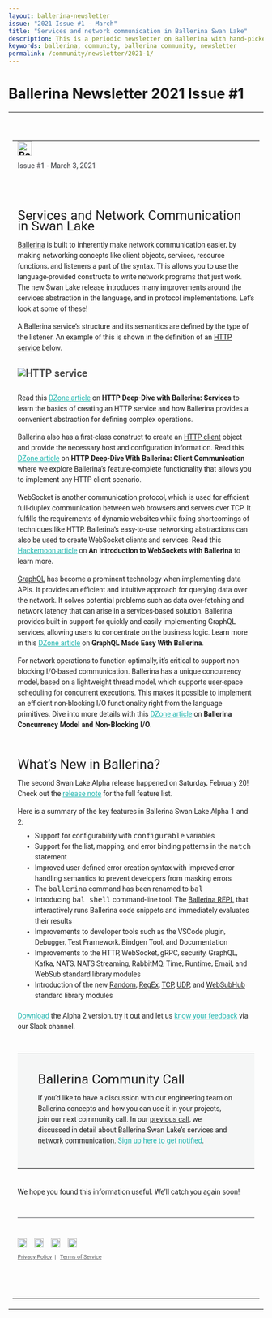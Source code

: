 ```yaml
---
layout: ballerina-newsletter
issue: "2021 Issue #1 - March"
title: "Services and network communication in Ballerina Swan Lake"
description: This is a periodic newsletter on Ballerina with hand-picked content and regular updates on the language.
keywords: ballerina, community, ballerina community, newsletter
permalink: /community/newsletter/2021-1/
---
```


# Ballerina Newsletter 2021 Issue #1

<table align="center" border="0" cellpadding="0" cellspacing="0" class="wso2_full_wrap" style="-ms-text-size-adjust: 100%;-webkit-text-size-adjust: 100%; height: 100% !important;margin: 0;mso-table-lspace: 0pt;mso-table-rspace: 0pt;padding: 0;" width="100%">
   <tbody>
      <!-- BEGIN PREHEADER // -->
      <tr>
         <td align="center" style="-webkit-text-size-adjust: 100%;-ms-text-size-adjust: 100%;width: 100%;mso-table-lspace: 0pt;mso-table-rspace: 0pt;" valign="top">
            <table border="0" cellpadding="0" cellspacing="0" id="templatePreheader" style="-ms-text-size-adjust: 100%;-webkit-text-size-adjust: 100%;mso-table-lspace: 0pt;mso-table-rspace: 0pt;" width="100%">
               <tbody>
                  <tr>
                     <td align="center" class="wso2_orange preheaderContent" style="text-size-adjust: 100%; color: rgb(255, 255, 255); font-family: Roboto, Helvetica, sans-serif; font-size: 10px; line-height: 12.5px; text-align: center; padding: 0px; margin: 0px; overflow: hidden; float: left; display: none;" valign="top">This is a recurring newsletter of content around Ballerina and related technology topics such as integration, microservices, distributed systems, and cloud computing.</td>
                  </tr>
               </tbody>
            </table>
         </td>
      </tr>
      <!-- // END PREHEADER -->
      <tr>
         <td align="center" style="-webkit-text-size-adjust: 100%;-ms-text-size-adjust: 100%;mso-table-lspace: 0pt;mso-table-rspace: 0pt;" valign="top">
            <table border="0" cellpadding="0" cellspacing="0" id="templateHeader" style="max-width: 950px;-ms-text-size-adjust: 100%;-webkit-text-size-adjust: 100%;mso-table-lspace: 0pt;mso-table-rspace: 0pt;" width="100%">
               <tbody>
                  <tr>
                     <td align="left" class="headerContent" style="-webkit-text-size-adjust: 100%;-ms-text-size-adjust: 100%;mso-table-lspace: 0pt;mso-table-rspace: 0pt;color: #505050;font-family: 'Roboto', Helvetica,sans-serif;font-size: 20px;font-weight: bold;line-height: 20px;text-align: left;vertical-align: middle;padding: 0px 10px 60px 10px;" valign="top">
                        <a href="https://ballerina.io/community/newsletter/?utm_source=mailer&amp;utm_medium=email&amp;utm_campaign=mailer_ballerina_newsletter_mar2021" style="text-decoration: none; border: 0;"><img alt="Ballerina Newsletter" class="darkLogo" src="https://wso2.cachefly.net/wso2/sites/all/images/2020/ballerina-dark-logo.png" style="display: inline-block;height: 28px;"></a> <a href="https://ballerina.io/community/newsletter/?utm_source=mailer&amp;utm_medium=email&amp;utm_campaign=mailer_ballerina_newsletter_mar2021" style="text-decoration: none; border: 0;"><img alt="Ballerina Newsletter" class="lightLogo" src="https://wso2.cachefly.net/wso2/sites/all/images/2020/ballerina-light-logo.png" style="display: none;overflow: hidden;float: left;width: 0px;max-height: 0px;max-width: 0px;line-height: 0px;visibility: hidden;"></a>
                        <p class="darkintro" style="color: #585a5e;display: block;font-family: 'Roboto', Helvetica,sans-serif;font-size: 14px;font-weight: 500;line-height: 24px;margin: 0;text-align: left;padding-top: 8px;padding-bottom: 10px;">Issue #1 - March 3, 2021</p>
                        <h2 style="font-family: 'Roboto', Helvetica,sans-serif;font-size: 26px;color: rgba(0,0,0,0.87);line-height: 21px;font-weight: 400;text-align: left;margin-bottom: 16px;padding-top: 30px;">Services and Network Communication in Swan Lake</h2>
                        <p style="font-family: 'Roboto', Helvetica,sans-serif;font-size: 14px;color: rgba(0,0,0,0.87);line-height: 21px;font-weight: 400;text-align: left;"><a class="linkbody darklink" href="https://ballerina.io/?utm_source=mailer&amp;utm_medium=email&amp;utm_campaign=mailer_ballerina_newsletter_mar2021" style="color: rgba(0,0,0,0.87) !important;text-decoration: underline;" target="_blank">Ballerina</a> is built to inherently make network communication easier, by making networking concepts like client objects, services, resource functions, and listeners a part of the syntax. This allows you to use the language-provided constructs to write network programs that just work. The new Swan Lake release introduces many improvements around the services abstraction in the language, and in protocol implementations. Let’s look at some of these!</p>
                        <p style="font-family: 'Roboto', Helvetica,sans-serif;font-size: 14px;color: rgba(0,0,0,0.87);line-height: 21px;font-weight: 400;text-align: left;padding-bottom: 15px;">A Ballerina service’s structure and its semantics are defined by the type of the listener. An example of this is shown in the definition of an <a class="linkbody darklink" href="https://ballerina.io/learn/by-example/hello-world-service.html?utm_source=mailer&amp;utm_medium=email&amp;utm_campaign=mailer_ballerina_newsletter_mar2021" style="color: rgba(0,0,0,0.87) !important;text-decoration: underline;" target="_blank">HTTP service</a> below.</p>
                        <img alt="HTTP service" id="headerImage" src="http://wso2.cachefly.net/wso2/sites/all/2021/images/http-service-ballerina.png" style="-ms-interpolation-mode: bicubic;height: auto;outline: none;text-decoration: none;">
                        <p style="font-family: 'Roboto', Helvetica,sans-serif;font-size: 14px;color: rgba(0,0,0,0.87);line-height: 21px;font-weight: 400;text-align: left;padding-top: 15px;">Read this <a class="linkbody" href="https://dzone.com/articles/http-deep-dive-with-ballerina-services" style="color: #20b6af;text-decoration: underline;" target="_blank">DZone article</a> on <span style="font-weight: 600;">HTTP Deep-Dive with Ballerina: Services</span> to learn the basics of creating an HTTP service and how Ballerina provides a convenient abstraction for defining complex operations.</p>
                        <p style="font-family: 'Roboto', Helvetica,sans-serif;font-size: 14px;color: rgba(0,0,0,0.87);line-height: 21px;font-weight: 400;text-align: left;">Ballerina also has a first-class construct to create an <a class="linkbody darklink" href="https://ballerina.io/learn/api-docs/ballerina/#/ballerina/http/1.1.0-alpha4/http/clients/Client?utm_source=mailer&amp;utm_medium=email&amp;utm_campaign=mailer_ballerina_newsletter_mar2021" style="color: rgba(0,0,0,0.87) !important;text-decoration: underline;" target="_blank">HTTP client</a> object and provide the necessary host and configuration information. Read this <a class="linkbody" href="https://dzone.com/articles/http-deep-dive-with-ballerina-client-communication" style="color: #20b6af;text-decoration: underline;" target="_blank">DZone article</a> on <span style="font-weight: 600;">HTTP Deep-Dive With Ballerina: Client Communication</span> where we explore Ballerina’s feature-complete functionality that allows you to implement any HTTP client scenario.</p>
                        <p style="font-family: 'Roboto', Helvetica,sans-serif;font-size: 14px;color: rgba(0,0,0,0.87);line-height: 21px;font-weight: 400;text-align: left;">WebSocket is another communication protocol, which is used for efficient full-duplex communication between web browsers and servers over TCP. It fulfills the requirements of dynamic websites while fixing shortcomings of techniques like HTTP. Ballerina’s easy-to-use networking abstractions can also be used to create WebSocket clients and services. Read this <a class="linkbody" href="https://hackernoon.com/the-ballerina-language-and-platform-support-for-websockets-tv5k33wi" style="color: #20b6af;text-decoration: underline;" target="_blank">Hackernoon article</a> on <span style="font-weight: 600;">An Introduction to WebSockets with Ballerina</span> to learn more.</p>
                        <p style="font-family: 'Roboto', Helvetica,sans-serif;font-size: 14px;color: rgba(0,0,0,0.87);line-height: 21px;font-weight: 400;text-align: left;"><a class="linkbody darklink" href="https://graphql.org/learn/" style="color: rgba(0,0,0,0.87) !important;text-decoration: underline;" target="_blank">GraphQL</a> has become a prominent technology when implementing data APIs. It provides an efficient and intuitive approach for querying data over the network. It solves potential problems such as data over-fetching and network latency that can arise in a services-based solution. Ballerina provides built-in support for quickly and easily implementing GraphQL services, allowing users to concentrate on the business logic. Learn more in this <a class="linkbody" href="https://dzone.com/articles/graphql-made-easy-with-ballerina" style="color: #20b6af;text-decoration: underline;" target="_blank">DZone article</a> on <span style="font-weight: 600;">GraphQL Made Easy With Ballerina</span>.</p>
                        <p style="font-family: 'Roboto', Helvetica,sans-serif;font-size: 14px;color: rgba(0,0,0,0.87);line-height: 21px;font-weight: 400;text-align: left; padding-bottom: 20px;">For network operations to function optimally, it’s critical to support non-blocking I/O-based communication. Ballerina has a unique concurrency model, based on a lightweight thread model, which supports user-space scheduling for concurrent executions. This makes it possible to implement an efficient non-blocking I/O functionality right from the language primitives. Dive into more details with this <a class="linkbody" href="https://dzone.com/articles/ballerina-concurrency-model-and-non-blocking-io" style="color: #20b6af;text-decoration: underline;" target="_blank">DZone article</a> on <span style="font-weight: 600;">Ballerina Concurrency Model and Non-Blocking I/O</span>.</p>
                        <h2 style="font-family: 'Roboto', Helvetica,sans-serif;font-size: 26px;color: rgba(0,0,0,0.87) !important;line-height: 21px;font-weight: 400;text-align: left;margin-bottom: 16px;"><a class="linktopic darklink" href="https://ballerina.io/downloads/swan-lake-release-notes/?utm_source=mailer&amp;utm_medium=email&amp;utm_campaign=mailer_ballerina_newsletter_mar2021" style="color: rgba(0,0,0,0.87) !important;text-decoration: none;" target="_blank">What’s New in Ballerina?</a></h2>
                        <p style="font-family: 'Roboto', Helvetica,sans-serif;font-size: 14px;color: rgba(0,0,0,0.87);line-height: 21px;font-weight: 400;text-align: left;margin-bottom: 6px;">The second Swan Lake Alpha release happened on Saturday, February 20! Check out the <a class="linkbody" href="https://ballerina.io/downloads/swan-lake-release-notes/?utm_source=mailer&amp;utm_medium=email&amp;utm_campaign=mailer_ballerina_newsletter_mar2021" style="color: #20b6af;" target="_blank">release note</a> for the full feature list.</p>
                        <p style="font-family: 'Roboto', Helvetica,sans-serif;font-size: 14px;color: rgba(0,0,0,0.87);line-height: 21px;font-weight: 400;text-align: left;margin-bottom: 6px;">Here is a summary of the key features in Ballerina Swan Lake Alpha 1 and 2:</p>
                        <ul style="margin-top: 6px;margin-bottom: 6px;padding-bottom: 5px;">
                           <li style="font-family: 'Roboto', Helvetica,sans-serif;font-size: 14px;color: rgba(0,0,0,0.87);line-height: 21px;font-weight: 400;text-align: left;">Support for configurability with <span style="font-family: 'Courier Prime', monospace, Menlo,Monaco,Consolas;">configurable</span> variables</li>
                           <li style="font-family: 'Roboto', Helvetica,sans-serif;font-size: 14px;color: rgba(0,0,0,0.87);line-height: 21px;font-weight: 400;text-align: left;">Support for the list, mapping, and error binding patterns in the <span style="font-family: 'Courier Prime', monospace, Menlo,Monaco,Consolas;">match</span> statement</li>
                           <li style="font-family: 'Roboto', Helvetica,sans-serif;font-size: 14px;color: rgba(0,0,0,0.87);line-height: 21px;font-weight: 400;text-align: left;">Improved user-defined error creation syntax with improved error handling semantics to prevent developers from masking errors</li>
                           <li style="font-family: 'Roboto', Helvetica,sans-serif;font-size: 14px;color: rgba(0,0,0,0.87);line-height: 21px;font-weight: 400;text-align: left;">The <span style="font-family: 'Courier Prime', monospace, Menlo,Monaco,Consolas;">ballerina</span> command has been renamed to <span style="font-family: 'Courier Prime', monospace, Menlo,Monaco,Consolas;">bal</span></li>
                           <li style="font-family: 'Roboto', Helvetica,sans-serif;font-size: 14px;color: rgba(0,0,0,0.87);line-height: 21px;font-weight: 400;text-align: left;">Introducing <span style="font-family: 'Courier Prime', monospace, Menlo,Monaco,Consolas;">bal shell</span> command-line tool: The <a class="linkbody darklink" href="https://medium.com/ballerina-techblog/ballerina-shell-a-repl-for-ballerina-d5053c94363f?utm_source=mailer&amp;utm_medium=email&amp;utm_campaign=mailer_ballerinanwsltr_feb2021" style="color: rgba(0,0,0,0.87) !important;text-decoration: underline;" target="_blank">Ballerina REPL</a> that interactively runs Ballerina code snippets and immediately evaluates their results</li>
                           <li style="font-family: 'Roboto', Helvetica,sans-serif;font-size: 14px;color: rgba(0,0,0,0.87);line-height: 21px;font-weight: 400;text-align: left;">Improvements to developer tools such as the VSCode plugin, Debugger, Test Framework, Bindgen Tool, and Documentation</li>
                           <li style="font-family: 'Roboto', Helvetica,sans-serif;font-size: 14px;color: rgba(0,0,0,0.87);line-height: 21px;font-weight: 400;text-align: left;">Improvements to the HTTP, WebSocket, gRPC, security, GraphQL, Kafka, NATS, NATS Streaming, RabbitMQ, Time, Runtime, Email, and WebSub standard library modules</li>
                           <li style="font-family: 'Roboto', Helvetica,sans-serif;font-size: 14px;color: rgba(0,0,0,0.87);line-height: 21px;font-weight: 400;text-align: left;">Introduction of the new <a class="linkbody darklink" href="https://ballerina.io/learn/api-docs/ballerina/#/ballerina/random/0.10.0-alpha4/random?utm_source=mailer&amp;utm_medium=email&amp;utm_campaign=mailer_ballerina_newsletter_mar2021" style="color: rgba(0,0,0,0.87) !important;text-decoration: underline;" target="_blank">Random</a>, <a class="linkbody darklink" href="https://ballerina.io/learn/api-docs/ballerina/#/ballerina/regex/0.7.0-alpha4/regex?utm_source=mailer&amp;utm_medium=email&amp;utm_campaign=mailer_ballerina_newsletter_mar2021" style="color: rgba(0,0,0,0.87) !important;text-decoration: underline;" target="_blank">RegEx</a>, <a class="linkbody darklink" href="https://ballerina.io/learn/api-docs/ballerina/#/ballerina/tcp/0.8.0-alpha4/tcp?utm_source=mailer&amp;utm_medium=email&amp;utm_campaign=mailer_ballerina_newsletter_mar2021" style="color: rgba(0,0,0,0.87) !important;text-decoration: underline;" target="_blank">TCP</a>, <a class="linkbody darklink" href="https://ballerina.io/learn/api-docs/ballerina/#/ballerina/udp/0.9.0-alpha4/udp?utm_source=mailer&amp;utm_medium=email&amp;utm_campaign=mailer_ballerina_newsletter_mar2021" style="color: rgba(0,0,0,0.87) !important;text-decoration: underline;" target="_blank">UDP</a>, and <a class="linkbody darklink" href="https://ballerina.io/learn/api-docs/ballerina/#/ballerina/websubhub/0.2.0-alpha4/websubhub?utm_source=mailer&amp;utm_medium=email&amp;utm_campaign=mailer_ballerina_newsletter_mar2021" style="color: rgba(0,0,0,0.87) !important;text-decoration: underline;" target="_blank">WebSubHub</a> standard library modules</li>
                        </ul>
                        <p style="font-family: 'Roboto', Helvetica,sans-serif;font-size: 14px;color: rgba(0,0,0,0.87);line-height: 21px;font-weight: 400;text-align: left;margin-bottom: 6px;padding-bottom: 25px;"><a class="linkbody" href="https://ballerina.io/downloads/?utm_source=mailer&amp;utm_medium=email&amp;utm_campaign=mailer_ballerina_newsletter_mar2021" style="color: #20b6af;" target="_blank">Download</a> the Alpha 2 version, try it out and let us <a class="linkbody" href="https://ballerina-platform.slack.com/" style="color: #20b6af;" target="_blank">know your feedback</a> via our Slack channel.</p>
                        <table border="0" cellpadding="0" cellspacing="0" id="templateHeader" style="-ms-text-size-adjust: 100%;-webkit-text-size-adjust: 100%;mso-table-lspace: 0pt;mso-table-rspace: 0pt;" width="100%">
                           <tbody>
                              <tr>
                                 <td align="center" bgcolor="#f5f6f6" class="headerContent darkcommunity" style="-webkit-text-size-adjust: 100%;-ms-text-size-adjust: 100%;mso-table-lspace: 0pt;mso-table-rspace: 0pt;color: #505050;font-family: 'Roboto', Helvetica,sans-serif;font-size: 20px;font-weight: bold;line-height: 20px;text-align: center;vertical-align: middle;padding: 15px 40px 21px;" valign="top">
                                    <p style="font-family: 'Roboto', Helvetica,sans-serif;font-size: 26px;color: rgba(0,0,0,0.87) !important;line-height: 21px;font-weight: 400;text-align: left;margin-bottom: 16px;"><a class="linktopic darklink" href="https://www.youtube.com/watch?v=hKBjatIFxyw&amp;feature=youtu.be" style="color: rgba(0,0,0,0.87) !important;text-decoration: none;" target="_blank">Ballerina Community Call</a></p>
                                    <p style="font-family: 'Roboto', Helvetica,sans-serif;font-size: 14px;color: rgba(0,0,0,0.87);line-height: 21px;font-weight: 400;text-align: left;    margin-bottom: 1.6em;">If you’d like to have a discussion with our engineering team on Ballerina concepts and how you can use it in your projects, join our next community call. In our <a class="linkbody darklink" href="https://youtu.be/hKBjatIFxyw" style="color: rgba(0,0,0,0.87) !important;text-decoration: underline;" target="_blank">previous call</a>, we discussed in detail about Ballerina Swan Lake’s services and network communication. <a class="linkbody" href="https://docs.google.com/forms/d/e/1FAIpQLSfJkkaXmOf-ULhZ1Oi7bXAG_UmieRQ3wF8mKDohWux-8Ltfsw/viewform" style="color: #20b6af;text-decoration: underline;" target="_blank">Sign up here to get notified</a>.</p>
                                 </td>
                              </tr>
                           </tbody>
                        </table>
                        <p style="font-family: 'Roboto', Helvetica,sans-serif;font-size: 14px;color: rgba(0,0,0,0.87);line-height: 21px;font-weight: 400;text-align: left;padding-bottom: 20px;padding-top: 20px;">We hope you found this information useful. We’ll catch you again soon!</p>
                        <hr style="color: #585a5e; height: 1px; background-color: #585a5e; border: 0;">
                        <p style="text-align: left;margin: 30px 0 0;padding-top: 10px;"><a href="https://github.com/ballerina-platform"><img src="https://b.content.wso2.com/sites/all/ballerina.io-cdn/img/github.png" style="width: 18px;"></a> <a href="https://stackoverflow.com/questions/tagged/ballerina"><img src="https://b.content.wso2.com/sites/all/ballerina.io-cdn/img/stackoverflow.png" style="width: 18px; margin-left: 10px;"></a> <a href="https://twitter.com/ballerinalang"><img src="https://b.content.wso2.com/sites/all/ballerina.io-cdn/img/twitter.png" style="width: 18px; margin-left: 10px;"></a> <a href="https://ballerina.io/community/slack/"><img src="https://b.content.wso2.com/sites/all/ballerina.io-cdn/img/slack.png" style="width: 18px; margin-left: 10px;"></a></p>
                        <p align="left" style="font-family: 'Roboto', Helvetica,sans-serif;font-size:11px;line-height: 21px;color: #585a5e;margin-top: 5px;font-weight: 400;"><a class="darkfotterlink" href="https://ballerina.io/privacy-policy" style="font-family: 'Roboto', Helvetica,sans-serif;font-size:11px;color:#585a5e;text-decoration: underline;" target="_blank">Privacy Policy</a>&nbsp;&nbsp;|&nbsp;&nbsp; <a class="darkfotterlink" href="https://ballerina.io/terms-of-service" style="font-family: 'Roboto', Helvetica,sans-serif;font-size:11px;color:#585a5e;text-decoration: underline;" target="_blank">Terms of Service</a></p>
                     </td>
                  </tr>
               </tbody>
            </table>
         </td>
      </tr>
   </tbody>
</table>

